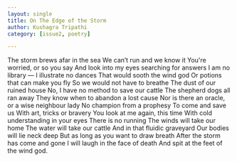 ```yaml
---
layout: single
title: On The Edge of the Storm
author: Kushagra Tripathi
category: [issue2, poetry]

---
```


The storm brews afar in the sea
We can’t run and we know it
You're worried, or so you say
And look into my eyes searching for answers
I am no library — I illustrate no dances
That would sooth the wind god
Or potions that can make you fly
So we would not have to breathe
The dust of our ruined house
No, I have no method to save our cattle
The shepherd dogs all ran away
They know when to abandon a lost cause
Nor is there an oracle, or a wise neighbour lady
No champion from a prophesy
To come and save us 
With art, tricks or bravery
You look at me again, this time
With cold understanding in your eyes
There is no running
The winds will take our home
The water will take our cattle
And in that fluidic graveyard
Our bodies will lie neck deep
But as long as you want to draw breath
After the storm has come and gone
I will laugh in the face of death
And spit at the feet of the wind god.

